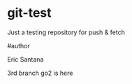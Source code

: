# git-test
Just a testing repository for push &amp; fetch

#author

Eric Santana

3rd branch go2 is here
